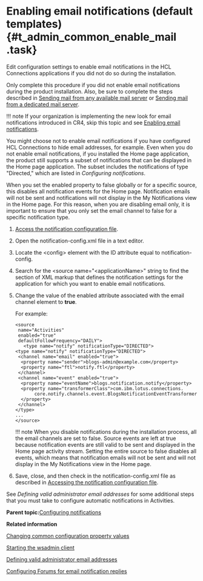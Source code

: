 # Enabling email notifications \(default templates\) {#t_admin_common_enable_mail .task}

Edit configuration settings to enable email notifications in the HCL Connections applications if you did not do so during the installation.

Only complete this procedure if you did not enable email notifications during the product installation. Also, be sure to complete the steps described in [Sending mail from any available mail server](t_admin_common_config_mail_dnx.md) or [Sending mail from a dedicated mail server](t_admin_common_config_mail_was.md).

!!! note
    If your organization is implementing the new look for email notifications introduced in CR4, skip this topic and see [Enabling email notifications](t_admin_common_enable_template.md).

You might choose not to enable email notifications if you have configured HCL Connections to hide email addresses, for example. Even when you do not enable email notifications, if you installed the Home page application, the product still supports a subset of notifications that can be displayed in the Home page application. The subset includes the notifications of type "Directed," which are listed in *Configuring notifications*.

When you set the enabled property to false globally or for a specific source, this disables all notification events for the Home page. Notification emails will not be sent and notifications will not display in the My Notifications view in the Home page. For this reason, when you are disabling email only, it is important to ensure that you only set the email channel to false for a specific notification type.

1.  [Access the notification configuration file](t_admin_common_checkout_notification_config.md).

2.  Open the notification-config.xml file in a text editor.

3.  Locate the <config\> element with the ID attribute equal to notification-config.

4.  Search for the <source name="<applicationName\>" string to find the section of XML markup that defines the notification settings for the application for which you want to enable email notifications.

5.  Change the value of the enabled attribute associated with the email channel element to **true**.

    For example:

    ```
    <source 
     name="Activities" 
     enabled="true" 
     defaultFollowFrequency="DAILY">
       <type name="notify" notificationType="DIRECTED">
    <type name="notify" notificationType="DIRECTED">
     <channel name="email" enabled="true">
      <property name="sender">blogs-admin@example.com</property>
      <property name="ftl">notify.ftl</property>
     </channel>
     <channel name="event" enabled="true">
      <property name="eventName">blogs.notification.notify</property>
      <property name="transformerClass">com.ibm.lotus.connections.
           core.notify.channels.event.BlogsNotificationEventTransformer
      </property>
     </channel>
    </type>
    ...
    </source>
    ```

    !!! note
    When you disable notifications during the installation process, all the email channels are set to false. Source events are left at true because notification events are still valid to be sent and displayed in the Home page activity stream. Setting the entire source to false disables all events, which means that notification emails will not be sent and will not display in the My Notifications view in the Home page.

6.  Save, close, and then check in the notification-config.xml file as described in [Accessing the notification configuration file](t_admin_common_checkout_notification_config.md).


See *Defining valid administrator email addresses* for some additional steps that you must take to configure automatic notifications in Activities.

**Parent topic:**[Configuring notifications](../admin/t_admin_common_config_notification.md)

**Related information**  


[Changing common configuration property values](../admin/t_admin_common_changing_config.md)

[Starting the wsadmin client](../admin/t_admin_wsadmin_starting.md)

[Defining valid administrator email addresses](../admin/t_admin_act_managing_notifications.md)

[Configuring Forums for email notification replies](../admin/c_admin_forums_notification_replies.md)

